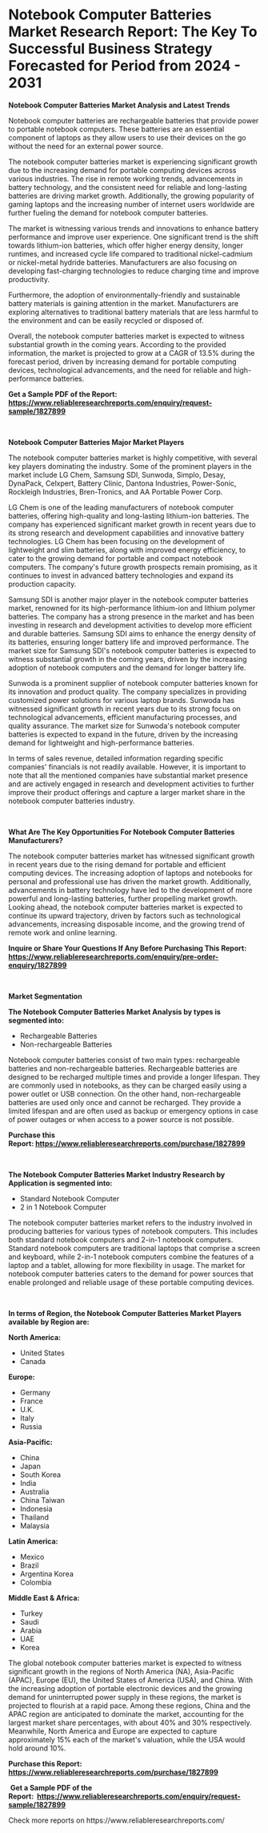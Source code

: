 <p><h1>Notebook Computer Batteries Market Research Report: The Key To Successful Business Strategy Forecasted for Period from 2024 - 2031</h1></p><p><strong>Notebook Computer Batteries Market Analysis and Latest Trends</strong></p>
<p><p>Notebook computer batteries are rechargeable batteries that provide power to portable notebook computers. These batteries are an essential component of laptops as they allow users to use their devices on the go without the need for an external power source.</p><p>The notebook computer batteries market is experiencing significant growth due to the increasing demand for portable computing devices across various industries. The rise in remote working trends, advancements in battery technology, and the consistent need for reliable and long-lasting batteries are driving market growth. Additionally, the growing popularity of gaming laptops and the increasing number of internet users worldwide are further fueling the demand for notebook computer batteries.</p><p>The market is witnessing various trends and innovations to enhance battery performance and improve user experience. One significant trend is the shift towards lithium-ion batteries, which offer higher energy density, longer runtimes, and increased cycle life compared to traditional nickel-cadmium or nickel-metal hydride batteries. Manufacturers are also focusing on developing fast-charging technologies to reduce charging time and improve productivity.</p><p>Furthermore, the adoption of environmentally-friendly and sustainable battery materials is gaining attention in the market. Manufacturers are exploring alternatives to traditional battery materials that are less harmful to the environment and can be easily recycled or disposed of.</p><p>Overall, the notebook computer batteries market is expected to witness substantial growth in the coming years. According to the provided information, the market is projected to grow at a CAGR of 13.5% during the forecast period, driven by increasing demand for portable computing devices, technological advancements, and the need for reliable and high-performance batteries.</p></p>
<p><strong>Get a Sample PDF of the Report:&nbsp; <a href="https://www.reliableresearchreports.com/enquiry/request-sample/1827899">https://www.reliableresearchreports.com/enquiry/request-sample/1827899</a></strong></p>
<p>&nbsp;</p>
<p><strong>Notebook Computer Batteries Major Market Players</strong></p>
<p><p>The notebook computer batteries market is highly competitive, with several key players dominating the industry. Some of the prominent players in the market include LG Chem, Samsung SDI, Sunwoda, Simplo, Desay, DynaPack, Celxpert, Battery Clinic, Dantona Industries, Power-Sonic, Rockleigh Industries, Bren-Tronics, and AA Portable Power Corp.</p><p>LG Chem is one of the leading manufacturers of notebook computer batteries, offering high-quality and long-lasting lithium-ion batteries. The company has experienced significant market growth in recent years due to its strong research and development capabilities and innovative battery technologies. LG Chem has been focusing on the development of lightweight and slim batteries, along with improved energy efficiency, to cater to the growing demand for portable and compact notebook computers. The company's future growth prospects remain promising, as it continues to invest in advanced battery technologies and expand its production capacity.</p><p>Samsung SDI is another major player in the notebook computer batteries market, renowned for its high-performance lithium-ion and lithium polymer batteries. The company has a strong presence in the market and has been investing in research and development activities to develop more efficient and durable batteries. Samsung SDI aims to enhance the energy density of its batteries, ensuring longer battery life and improved performance. The market size for Samsung SDI's notebook computer batteries is expected to witness substantial growth in the coming years, driven by the increasing adoption of notebook computers and the demand for longer battery life.</p><p>Sunwoda is a prominent supplier of notebook computer batteries known for its innovation and product quality. The company specializes in providing customized power solutions for various laptop brands. Sunwoda has witnessed significant growth in recent years due to its strong focus on technological advancements, efficient manufacturing processes, and quality assurance. The market size for Sunwoda's notebook computer batteries is expected to expand in the future, driven by the increasing demand for lightweight and high-performance batteries.</p><p>In terms of sales revenue, detailed information regarding specific companies' financials is not readily available. However, it is important to note that all the mentioned companies have substantial market presence and are actively engaged in research and development activities to further improve their product offerings and capture a larger market share in the notebook computer batteries industry.</p></p>
<p>&nbsp;</p>
<p><strong>What Are The Key Opportunities For Notebook Computer Batteries Manufacturers?</strong></p>
<p><p>The notebook computer batteries market has witnessed significant growth in recent years due to the rising demand for portable and efficient computing devices. The increasing adoption of laptops and notebooks for personal and professional use has driven the market growth. Additionally, advancements in battery technology have led to the development of more powerful and long-lasting batteries, further propelling market growth. Looking ahead, the notebook computer batteries market is expected to continue its upward trajectory, driven by factors such as technological advancements, increasing disposable income, and the growing trend of remote work and online learning.</p></p>
<p><strong>Inquire or Share Your Questions If Any Before Purchasing This Report: <a href="https://www.reliableresearchreports.com/enquiry/pre-order-enquiry/1827899">https://www.reliableresearchreports.com/enquiry/pre-order-enquiry/1827899</a></strong></p>
<p>&nbsp;</p>
<p><strong>Market Segmentation</strong></p>
<p><strong>The Notebook Computer Batteries Market Analysis by types is segmented into:</strong></p>
<p><ul><li>Rechargeable Batteries</li><li>Non-rechargeable Batteries</li></ul></p>
<p><p>Notebook computer batteries consist of two main types: rechargeable batteries and non-rechargeable batteries. Rechargeable batteries are designed to be recharged multiple times and provide a longer lifespan. They are commonly used in notebooks, as they can be charged easily using a power outlet or USB connection. On the other hand, non-rechargeable batteries are used only once and cannot be recharged. They provide a limited lifespan and are often used as backup or emergency options in case of power outages or when access to a power source is not possible.</p></p>
<p><strong>Purchase this Report:&nbsp;<a href="https://www.reliableresearchreports.com/purchase/1827899">https://www.reliableresearchreports.com/purchase/1827899</a></strong></p>
<p>&nbsp;</p>
<p><strong>The Notebook Computer Batteries Market Industry Research by Application is segmented into:</strong></p>
<p><ul><li>Standard Notebook Computer</li><li>2 in 1 Notebook Computer</li></ul></p>
<p><p>The notebook computer batteries market refers to the industry involved in producing batteries for various types of notebook computers. This includes both standard notebook computers and 2-in-1 notebook computers. Standard notebook computers are traditional laptops that comprise a screen and keyboard, while 2-in-1 notebook computers combine the features of a laptop and a tablet, allowing for more flexibility in usage. The market for notebook computer batteries caters to the demand for power sources that enable prolonged and reliable usage of these portable computing devices.</p></p>
<p>&nbsp;</p>
<p><strong>In terms of Region, the Notebook Computer Batteries Market Players available by Region are:</strong></p>
<p>
    <p> <strong> North America: </strong>
        <ul>
            <li>United States</li>
            <li>Canada</li>
        </ul>
        </p> 
    <p> <strong> Europe: </strong>
        <ul>
            <li>Germany</li>
            <li>France</li>
            <li>U.K.</li>
            <li>Italy</li>
            <li>Russia</li>
        </ul>
        </p> 
    <p> <strong> Asia-Pacific: </strong>
        <ul>
            <li>China</li>
            <li>Japan</li>
            <li>South Korea</li>
            <li>India</li>
            <li>Australia</li>
            <li>China Taiwan</li>
            <li>Indonesia</li>
            <li>Thailand</li>
            <li>Malaysia</li>
        </ul>
        </p> 
    <p> <strong> Latin America: </strong>
        <ul>
            <li>Mexico</li>
            <li>Brazil</li>
            <li>Argentina Korea</li>
            <li>Colombia</li>
        </ul>
        </p> 
    <p> <strong> Middle East & Africa: </strong>
        <ul>
            <li>Turkey</li>
            <li>Saudi</li>
            <li>Arabia</li>
            <li>UAE</li>
            <li>Korea</li>
        </ul>
    </p>
    </p>
<p><p>The global notebook computer batteries market is expected to witness significant growth in the regions of North America (NA), Asia-Pacific (APAC), Europe (EU), the United States of America (USA), and China. With the increasing adoption of portable electronic devices and the growing demand for uninterrupted power supply in these regions, the market is projected to flourish at a rapid pace. Among these regions, China and the APAC region are anticipated to dominate the market, accounting for the largest market share percentages, with about 40% and 30% respectively. Meanwhile, North America and Europe are expected to capture approximately 15% each of the market's valuation, while the USA would hold around 10%.</p></p>
<p><strong>Purchase this Report: <a href="https://www.reliableresearchreports.com/purchase/1827899">https://www.reliableresearchreports.com/purchase/1827899</a></strong></p>
<p>&nbsp;<strong>Get a Sample PDF of the Report:&nbsp;&nbsp;<a href="https://www.reliableresearchreports.com/enquiry/request-sample/1827899">https://www.reliableresearchreports.com/enquiry/request-sample/1827899</a></strong></p>
<p><strong></strong></p>
<p>Check more reports on https://www.reliableresearchreports.com/</p>